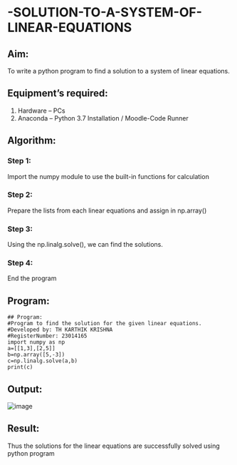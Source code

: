 # -SOLUTION-TO-A-SYSTEM-OF-LINEAR-EQUATIONS
## Aim:
To write a python program to find a solution to a system of linear equations.
## Equipment’s required:
1. 	Hardware – PCs
2. 	Anaconda – Python 3.7 Installation / Moodle-Code Runner
## Algorithm:
### Step 1: 
Import the numpy module to use the built-in functions for calculation
### Step 2: 
Prepare the lists from each linear equations and assign in np.array()
### Step 3: 
Using the np.linalg.solve(), we can find the solutions.
### Step 4: 
End the program



## Program:
~~~
## Program:
#Program to find the solution for the given linear equations.
#Developed by: TH KARTHIK KRISHNA
#RegisterNumber: 23014165
import numpy as np
a=[[1,3],[2,5]]
b=np.array([5,-3])
c=np.linalg.solve(a,b)
print(c)
~~~



## Output:
![image](https://github.com/karthikkrishna16/-SOLUTION-TO-A-SYSTEM-OF-LINEAR-EQUATIONS/assets/148514663/d6222f14-99dd-4f30-8b4e-8b6cfdbcc6a6)

## Result: 
Thus the solutions for the linear equations are successfully solved using python program


